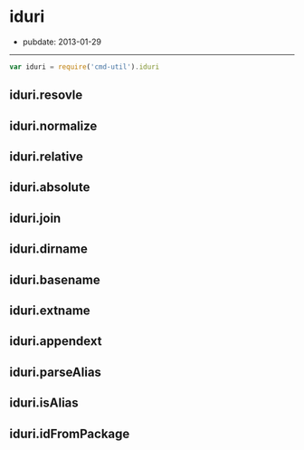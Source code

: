 # iduri

- pubdate: 2013-01-29

-----

```js
var iduri = require('cmd-util').iduri
```

## iduri.resovle

## iduri.normalize

## iduri.relative

## iduri.absolute

## iduri.join

## iduri.dirname

## iduri.basename

## iduri.extname

## iduri.appendext

## iduri.parseAlias

## iduri.isAlias

## iduri.idFromPackage
